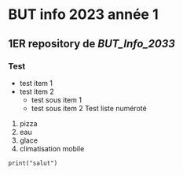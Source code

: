 # BUT info 2023 année 1

## 1ER **repository** de *BUT_Info_2033*

### Test
- test item 1
- test item 2
    - test sous item 1
    - test sous item 2
Test liste numéroté
1. pizza
2. eau
3. glace
4. climatisation mobile

``print("salut")``
